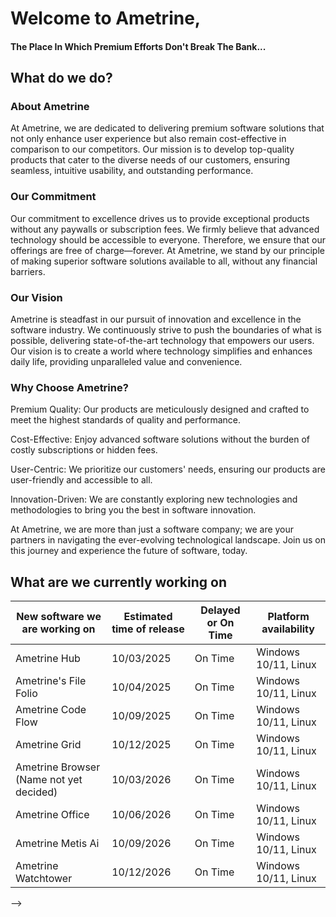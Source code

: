 # Welcome to Ametrine,
#### The Place In Which Premium Efforts Don't Break The Bank...

## What do we do?

### About Ametrine

At Ametrine, we are dedicated to delivering premium software solutions that not only enhance user experience but also remain cost-effective in comparison to our competitors. Our mission is to develop top-quality products that cater to the diverse needs of our customers, ensuring seamless, intuitive usability, and outstanding performance.

### Our Commitment

Our commitment to excellence drives us to provide exceptional products without any paywalls or subscription fees. We firmly believe that advanced technology should be accessible to everyone. Therefore, we ensure that our offerings are free of charge—forever. At Ametrine, we stand by our principle of making superior software solutions available to all, without any financial barriers.

### Our Vision

Ametrine is steadfast in our pursuit of innovation and excellence in the software industry. We continuously strive to push the boundaries of what is possible, delivering state-of-the-art technology that empowers our users. Our vision is to create a world where technology simplifies and enhances daily life, providing unparalleled value and convenience.

### Why Choose Ametrine?

Premium Quality: Our products are meticulously designed and crafted to meet the highest standards of quality and performance.

Cost-Effective: Enjoy advanced software solutions without the burden of costly subscriptions or hidden fees.

User-Centric: We prioritize our customers' needs, ensuring our products are user-friendly and accessible to all.

Innovation-Driven: We are constantly exploring new technologies and methodologies to bring you the best in software innovation.

At Ametrine, we are more than just a software company; we are your partners in navigating the ever-evolving technological landscape. Join us on this journey and experience the future of software, today.

## What are we currently working on

| New software we are working on    | Estimated time of release | Delayed or On Time    | Platform availability |
| -------- | ------- | -------- | ------- |
| Ametrine Hub   | 10/03/2025 | On Time  | Windows 10/11, Linux |
| Ametrine's File Folio   | 10/04/2025 | On Time | Windows 10/11, Linux |
| Ametrine Code Flow   | 10/09/2025 | On Time | Windows 10/11, Linux |
| Ametrine Grid   | 10/12/2025 | On Time | Windows 10/11, Linux |
| Ametrine Browser (Name not yet decided)   | 10/03/2026 | On Time | Windows 10/11, Linux |
| Ametrine Office  | 10/06/2026 | On Time | Windows 10/11, Linux |
| Ametrine Metis Ai   | 10/09/2026 | On Time | Windows 10/11, Linux |
| Ametrine Watchtower   | 10/12/2026 | On Time | Windows 10/11, Linux |
-->
